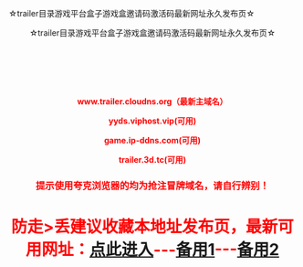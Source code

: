 ☆trailer目录游戏平台盒子游戏盒邀请码激活码最新网址永久发布页☆
<!DOCTYPE html PUBLIC "-//W3C//DTD XHTML 1.0 Transitional//EN" "http://www.w3.org/TR/xhtml1/DTD/xhtml1-transitional.dtd">
<html xmlns="http://www.w3.org/1999/xhtml"><head><meta http-equiv="Content-Type" content="text/html; charset=UTF-8">
<title>☆trailer目录游戏平台盒子游戏盒邀请码激活码最新网址永久发布页☆-地址发布页，收藏我回家不迷路！</title><meta name="keywords" content="免费，单机游戏，邀请码，学习，平台，下载，游戏盒，trailer，目录，激活码">
 <meta charset='utf-8'></head><body><div style="text-align: center;">☆trailer目录游戏平台盒子游戏盒邀请码激活码最新网址永久发布页☆</div><center style='color:red;margin-top:100px'><h4><p>www.trailer.cloudns.org（最新主域名）</p><p>yyds.viphost.vip(可用)</p><p>game.ip-ddns.com(可用)</p><p>trailer.3d.tc(可用)</p></h4><h3>提示使用夸克浏览器的均为抢注冒牌域名，请自行辨别！</h3><h1>防走>丢建议收藏本地址发布页，最新可用网址：<a href='https://www.trailer.cloudns.org'>点此进入</a>---<a href='https://yyds.viphost.vip'>备用1</a>---<a href='https://trailer.viphost.vip'>备用2</a></h1></center></body></html>
